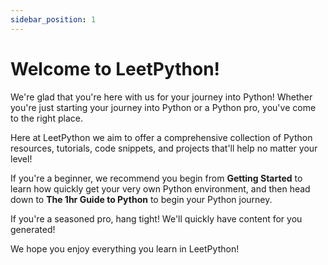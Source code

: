 ```yaml
---
sidebar_position: 1
---
```


# Welcome to LeetPython!

We're glad that you're here with us for your journey into Python! Whether you're just starting your journey into Python or a Python pro, you've come to the right place. 

Here at LeetPython we aim to offer a comprehensive collection of Python resources, tutorials, code snippets, and projects that'll help no matter your level!

If you're a beginner, we recommend you begin from **Getting Started** to learn how quickly get your very own Python environment, and then head down to **The 1hr Guide to Python** to begin your Python journey.

If you're a seasoned pro, hang tight! We'll quickly have content for you generated!

We hope you enjoy everything you learn in LeetPython!